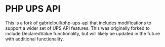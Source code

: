 PHP UPS API
=================

This is a fork of gabrielbull/php-ups-api that includes modifications to support a wider set of UPS API features. This was originally forked to include DeclaredValue functionality, but will likely be updated in the future with additional functionality.
